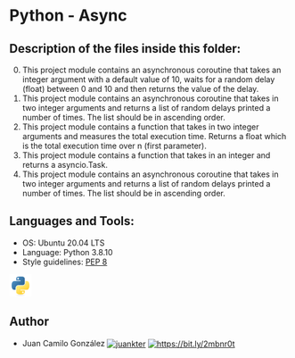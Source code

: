 # Python - Async

## Description of the files inside this folder:


0. This project module contains an asynchronous coroutine that takes an integer argument with a default value of 10, waits for a random delay (float) between 0 and 10 and then returns the value of the delay.
1. This project module contains an asynchronous coroutine that takes in two integer arguments and returns a list of random delays printed a number of times. The list should be in ascending order.
2. This project module contains a function that takes in two integer arguments and measures the total execution time. Returns a float which is the total execution time over n (first parameter).
3. This project module contains a function that takes in an integer and returns a asyncio.Task.
4. This project module contains an asynchronous coroutine that takes in two integer arguments and returns a list of random delays printed a number of times. The list should be in ascending order.

## Languages and Tools:

- OS: Ubuntu 20.04 LTS
- Language: Python 3.8.10
- Style guidelines: [PEP 8](https://www.python.org/dev/peps/pep-0008/)

<p align="left"> <a href="https://www.python.org" target="_blank" rel="noreferrer"> <img src="https://raw.githubusercontent.com/devicons/devicon/master/icons/python/python-original.svg" alt="python" width="40" height="40"/> </a> </p>


## Author

- Juan Camilo González <a href="https://twitter.com/juankter" target="blank"><img align="center" src="https://raw.githubusercontent.com/rahuldkjain/github-profile-readme-generator/master/src/images/icons/Social/twitter.svg" alt="juankter" height="30" width="40" /></a>
<a href="https://bit.ly/2MBNR0t" target="blank"><img align="center" src="https://raw.githubusercontent.com/rahuldkjain/github-profile-readme-generator/master/src/images/icons/Social/linked-in-alt.svg" alt="https://bit.ly/2mbnr0t" height="30" width="40" /></a>

